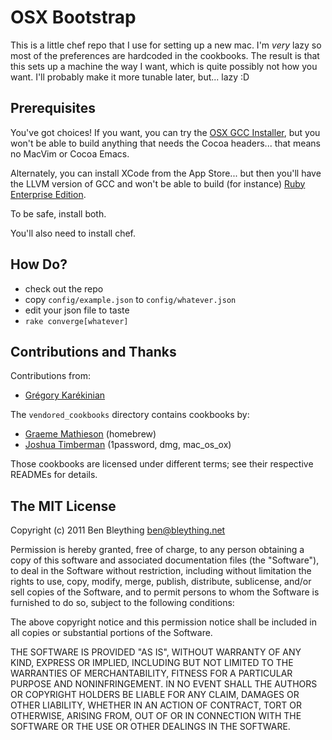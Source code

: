 OSX Bootstrap
========================================================================

This is a little chef repo that I use for setting up a new mac. I'm
*very* lazy so most of the preferences are hardcoded in the
cookbooks. The result is that this sets up a machine the way I want,
which is quite possibly not how you want. I'll probably make it more
tunable later, but... lazy :D

Prerequisites
------------------------------------------------------------------------

You've got choices! If you want, you can try the [OSX GCC Installer],
but you won't be able to build anything that needs the Cocoa headers...
that means no MacVim or Cocoa Emacs.

Alternately, you can install XCode from the App Store... but then you'll
have the LLVM version of GCC and won't be able to build (for instance)
[Ruby Enterprise Edition].

To be safe, install both.

You'll also need to install chef.

[OSX GCC Installer]: https://github.com/kennethreitz/osx-gcc-installer/downloads
[Ruby Enterprise Edition]: http://www.rubyenterpriseedition.com

How Do?
------------------------------------------------------------------------

* check out the repo
* copy `config/example.json` to `config/whatever.json`
* edit your json file to taste
* `rake converge[whatever]`

Contributions and Thanks
------------------------------------------------------------------------

Contributions from:

* [Grégory Karékinian](https://github.com/gkarekinian)

The `vendored_cookbooks` directory contains cookbooks by:

* [Graeme Mathieson](https://github.com/mathie) (homebrew)
* [Joshua Timberman](https://github.com/jtimberman) (1password, dmg, mac_os_ox)

Those cookbooks are licensed under different terms; see their respective
READMEs for details.

The MIT License
------------------------------------------------------------------------

Copyright (c) 2011 Ben Bleything <ben@bleything.net>

Permission is hereby granted, free of charge, to any person obtaining
a copy of this software and associated documentation files (the
"Software"), to deal in the Software without restriction, including
without limitation the rights to use, copy, modify, merge, publish,
distribute, sublicense, and/or sell copies of the Software, and to
permit persons to whom the Software is furnished to do so, subject to
the following conditions:

The above copyright notice and this permission notice shall be included
in all copies or substantial portions of the Software.

THE SOFTWARE IS PROVIDED "AS IS", WITHOUT WARRANTY OF ANY
KIND, EXPRESS OR IMPLIED, INCLUDING BUT NOT LIMITED TO THE
WARRANTIES OF MERCHANTABILITY, FITNESS FOR A PARTICULAR PURPOSE AND
NONINFRINGEMENT. IN NO EVENT SHALL THE AUTHORS OR COPYRIGHT HOLDERS BE
LIABLE FOR ANY CLAIM, DAMAGES OR OTHER LIABILITY, WHETHER IN AN ACTION
OF CONTRACT, TORT OR OTHERWISE, ARISING FROM, OUT OF OR IN CONNECTION
WITH THE SOFTWARE OR THE USE OR OTHER DEALINGS IN THE SOFTWARE.

